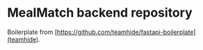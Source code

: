 # MealMatch backend repository

Boilerplate from [https://github.com/teamhide/fastapi-boilerplate](teamhide).
